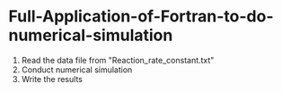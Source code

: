 # Full-Application-of-Fortran-to-do-numerical-simulation
1. Read the data file from "Reaction_rate_constant.txt"
2. Conduct numerical simulation
3. Write the results
